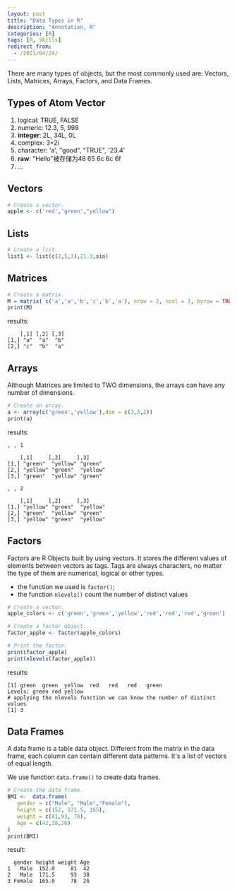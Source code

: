 ```yaml
---
layout: post
title: "Data Types in R"
description: "Annotation, R"
categories: [R]
tags: [R, Skills]
redirect_from:
  - /2021/04/24/
---
```


There are many types of objects, but the most commonly used are: Vectors, Lists, Matrices, Arrays, Factors, and Data Frames.

## Types of Atom Vector

1. logical: TRUE, FALSE
2. numeric: 12.3, 5, 999
3. **integer**: 2L, 34L, 0L
4. complex: 3+2i
5. character: 'a', "good", "TRUE", '23.4'
6. **raw**: "Hello"被存储为48 65 6c 6c 6f
7. ...

## Vectors

```R
# Create a vector.
apple <- c('red','green',"yellow")
```

## Lists

```R
# Create a list.
list1 <- list(c(2,5,3),21.3,sin)
```

## Matrices

```R
# Create a matrix.
M = matrix( c('a','a','b','c','b','a'), nrow = 2, ncol = 3, byrow = TRUE)
print(M)
```

results:

		[,1] [,2] [,3]
	[1,] "a"  "a"  "b" 
	[2,] "c"  "b"  "a"

## Arrays

Although Matrices are limited to TWO dimensions, the arrays can have any number of dimensions.

```R
# Create an array.
a <- array(c('green','yellow'),dim = c(3,3,2))
print(a)
```

results:

	, , 1

		[,1]     [,2]     [,3]    
	[1,] "green"  "yellow" "green" 
	[2,] "yellow" "green"  "yellow"
	[3,] "green"  "yellow" "green" 

	, , 2

		[,1]     [,2]     [,3]    
	[1,] "yellow" "green"  "yellow"
	[2,] "green"  "yellow" "green" 
	[3,] "yellow" "green"  "yellow" 

## Factors

Factors are R Objects built by using vectors. It stores the different values of elements between vectors as tags. Tags are always characters, no matter the type of them are numerical, logical or other types.

* the function we used is `factor()`;
* the function `nlevels()` count the number of distinct values

```R
# Create a vector.
apple_colors <- c('green','green','yellow','red','red','red','green')

# Create a factor object.
factor_apple <- factor(apple_colors)

# Print the factor.
print(factor_apple)
print(nlevels(factor_apple))
```

results:

	[1] green  green  yellow  red   red   red   green 
	Levels: green red yellow
	# applying the nlevels function we can know the number of distinct values
	[1] 3

## Data Frames

A data frame is a table data object. Different from the matrix in the data frame, each column can contain different data patterns. It's a list of vectors of equal length.

We use function `data.frame()` to create data frames.

```R
# Create the data frame.
BMI <- 	data.frame(
   gender = c("Male", "Male","Female"), 
   height = c(152, 171.5, 165), 
   weight = c(81,93, 78),
   Age = c(42,38,26)
)
print(BMI)
```

result:

	  gender height weight Age
	1   Male  152.0     81  42
	2   Male  171.5     93  38
	3 Female  165.0     78  26
